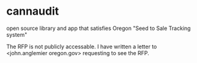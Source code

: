 # cannaudit
open source library and app that satisfies Oregon "Seed to Sale Tracking system"

The RFP is not publicly accessable. I have written a letter to <john.anglemier oregon.gov> requesting to see the RFP.

